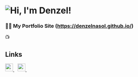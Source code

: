  # ![Hi, I'm Denzel!](https://readme-typing-svg.herokuapp.com?color=%2336BCF7&size=21+&duration=2000&center=true&vCenter=true&multiline=true&width=200&height=40&lines=-Hi%2C+I'm+Denzel!👋🏼;+;+)
 
### 👨‍💻 My Portfolio Site (https://denzelnasol.github.io/)

📺 <h2>Links</h2>
  <a href="https://www.linkedin.com/in/denzelnasol/">
    <img width="25px" src="https://www.vectorlogo.zone/logos/linkedin/linkedin-icon.svg" />
  </a>&ensp;
  <a href="mailto:denzelnasol@gmail.com">
   <img width="25px" src="https://www.vectorlogo.zone/logos/gmail/gmail-icon.svg" />
  </a>&ensp;

